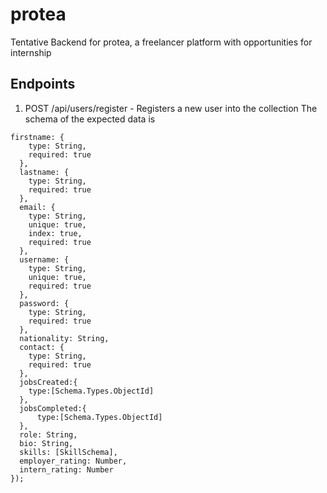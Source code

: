 # protea
Tentative Backend for protea, a freelancer platform with opportunities for internship


## Endpoints

1. POST /api/users/register - Registers a new user into the collection
The schema of the expected data is
```
firstname: {
    type: String,
    required: true
  },
  lastname: {
    type: String,
    required: true
  },
  email: {
    type: String,
    unique: true,
    index: true,
    required: true
  },
  username: {
    type: String,
    unique: true,
    required: true
  },
  password: {
    type: String,
    required: true
  },
  nationality: String,
  contact: {
    type: String,
    required: true
  },
  jobsCreated:{
    type:[Schema.Types.ObjectId]
  },
  jobsCompleted:{
      type:[Schema.Types.ObjectId]
  },
  role: String,
  bio: String,
  skills: [SkillSchema],
  employer_rating: Number,
  intern_rating: Number
});
```